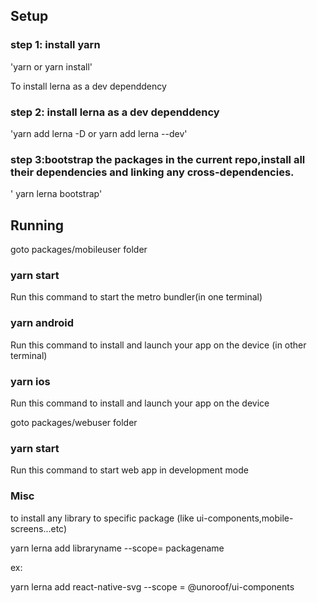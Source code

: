 ## Setup

### step 1: install yarn  
'yarn or yarn install'

To install lerna as a dev dependdency

### step 2: install lerna as a dev dependdency
 

'yarn add lerna -D or yarn add lerna --dev'

### step 3:bootstrap the packages in the current repo,install all their dependencies and linking any cross-dependencies.
 
 ' yarn lerna bootstrap'

## Running


goto packages/mobileuser folder

### yarn start

Run this command to start the metro bundler(in one terminal)

### yarn android

Run this command to install and launch your app on the device (in other terminal)



### yarn ios

Run this command to install and launch your app on the device

goto packages/webuser folder

### yarn start

Run this command to start web app in development mode

### Misc

 to install any library  to specific package (like ui-components,mobile-screens...etc)
 
 yarn lerna add libraryname --scope= packagename
 
 ex:
 
 yarn lerna add react-native-svg --scope = @unoroof/ui-components


